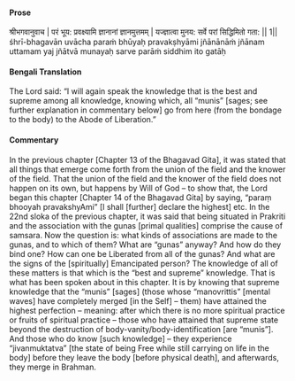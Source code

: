 #### Prose 

श्रीभगवानुवाच |
परं भूय: प्रवक्ष्यामि ज्ञानानां ज्ञानमुत्तमम् |
यज्ज्ञात्वा मुनय: सर्वे परां सिद्धिमितो गता: || 1||
śhrī-bhagavān uvācha
paraṁ bhūyaḥ pravakṣhyāmi jñānānāṁ jñānam uttamam
yaj jñātvā munayaḥ sarve parāṁ siddhim ito gatāḥ

 #### Bengali Translation 

The Lord said: “I will again speak the knowledge that is the best and supreme among all knowledge, knowing which, all “munis” [sages; see further explanation in commentary below] go from here (from the bondage to the body) to the Abode of Liberation.”  

 #### Commentary 

In the previous chapter [Chapter 13 of the Bhagavad Gita], it was stated that all things that emerge come forth from the union of the field and the knower of the field. That the union of the field and the knower of the field does not happen on its own, but happens by Will of God – to show that, the Lord began this chapter [Chapter 14 of the Bhagavad Gita] by saying, “paraṃ bhooyah pravakshyAmi” [I shall [further] declare the highest] etc. In the 22nd sloka of the previous chapter, it was said that being situated in Prakriti and the association with the gunas [primal qualities] comprise the cause of samsara. Now the question is: what kinds of associations are made to the gunas, and to which of them? What are “gunas” anyway? And how do they bind one? How can one be Liberated from all of the gunas? And what are the signs of the [spiritually] Emancipated person? The knowledge of all of these matters is that which is the “best and supreme” knowledge. That is what has been spoken about in this chapter. It is by knowing that supreme knowledge that the “munis” [sages] (those whose “manovrittis” [mental waves] have completely merged [in the Self] – them) have attained the highest perfection – meaning: after which there is no more spiritual practice or fruits of spiritual practice – those who have attained that supreme state beyond the destruction of body-vanity/body-identification [are “munis”]. And those who do know [such knowledge] – they experience “jivanmuktatva” [the state of being Free while still carrying on life in the body] before they leave the body [before physical death], and afterwards, they merge in Brahman.